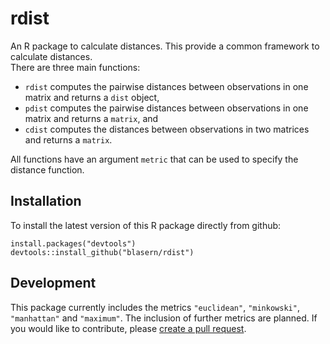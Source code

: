 # rdist

An R package to calculate distances. This provide a common framework to calculate distances.  
There are three main functions: 
- `rdist` computes the pairwise distances between observations in one matrix and returns a `dist` object,
- `pdist` computes the pairwise distances between observations in one matrix and returns a `matrix`, and
- `cdist` computes the distances between observations in two matrices and returns a `matrix`. 

All functions have an argument `metric` that can be used to specify the distance function. 

## Installation 

To install the latest version of this R package directly from github:

    install.packages("devtools")
    devtools::install_github("blasern/rdist")

## Development

This package currently includes the metrics `"euclidean"`, `"minkowski"`, `"manhattan"` and `"maximum"`. The inclusion of further metrics are planned. 
If you would like to contribute, please [create a pull request](https://github.com/blasern/fastmetrics/compare).